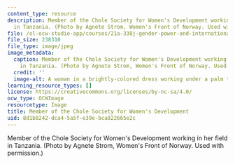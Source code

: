 ```yaml
---
content_type: resource
description: Member of the Chole Society for Women's Development working in her field
  in Tanzania. (Photo by Agnete Strom, Women's Front of Norway. Used with permission.)
file: /ol-ocw-studio-app/courses/21a-338j-gender-power-and-international-development-fall-2003/8d1b8242dca45a5fe39ebca822665e2c_21a-338jf03.jpg
file_size: 238310
file_type: image/jpeg
image_metadata:
  caption: Member of the Chole Society for Women's Development working in her field
    in Tanzania. (Photo by Agnete Strom, Women's Front of Norway. Used with permission.)
  credit: ''
  image-alt: A woman in a brightly-colored dress working under a palm tree.
learning_resource_types: []
license: https://creativecommons.org/licenses/by-nc-sa/4.0/
ocw_type: OCWImage
resourcetype: Image
title: Member of the Chole Society for Women's Development
uid: 8d1b8242-dca4-5a5f-e39e-bca822665e2c
---
```

Member of the Chole Society for Women's Development working in her field in Tanzania. (Photo by Agnete Strom, Women's Front of Norway. Used with permission.)